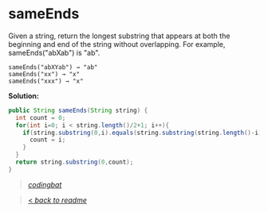 # sameEnds

Given a string, return the longest substring that appears at both the beginning and end of the string without overlapping. For example, sameEnds("abXab") is "ab".

```
sameEnds("abXYab") → "ab"
sameEnds("xx") → "x"
sameEnds("xxx") → "x"
```

**Solution:**

```java
public String sameEnds(String string) {
  int count = 0;
  for(int i=0; i < string.length()/2+1; i++){
    if(string.substring(0,i).equals(string.substring(string.length()-i))){
      count = i;
    }
  }
  return string.substring(0,count);
}
```

> _[codingbat](https://codingbat.com/prob/p131516)_

> [< _back to readme_](/README.md)